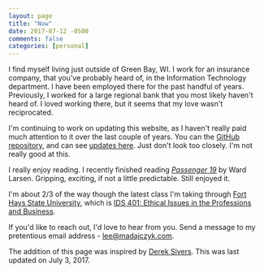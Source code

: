 ```yaml
---
layout: page
title: "Now"
date: 2017-07-12 -0500
comments: false
categories: [personal]
---
```


I find myself living just outside of Green Bay, WI.  I work for an insurance company, that you've probably heard of, in the Information Technology department.  I have been employed there for the past handful of years.  Previously, I worked for a large regional bank that you most likely haven't heard of.  I loved working there, but it seems that my love wasn't reciprocated.

I'm continuing to work on updating this website, as I haven't really paid much attention to it over the last couple of years.  You can the [GitHub repository][4], and can see [updates here][5].  Just don't look too closely.  I'm not really good at this.

I really enjoy reading.  I recently finished reading [*Passenger 19*][7] by Ward
Larsen.  Gripping, exciting, if not a little predictable.  Still enjoyed it.

I'm about 2/3 of the way though the latest class I'm taking through [Fort Hays State University][2],
which is [IDS 401: Ethical Issues in the Professions and Business][6].

If you'd like to reach out, I'd love to hear from you.  Send a message to my pretentious email address - <lee@madajczyk.com>.

The addition of this page was inspired by [Derek Sivers][3].  This was last updated on July 3, 2017.

[1]: https://www.humana.com/
[2]: https://www.fhsu.edu/
[3]: http://sivers.org/now
[4]: https://github.com/madajczyk/madajczyk.com
[5]: https://github.com/madajczyk/madajczyk.com/commits/gh-pages
[6]: https://www.fhsu.edu/philosophy/course-descriptions/
[7]: https://www.amazon.com/Passenger-Jammer-Davis-Thriller-Book/dp/1608091678
